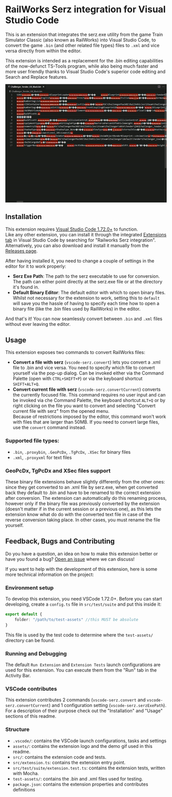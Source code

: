 # RailWorks Serz integration for Visual Studio Code

This is an extension that integrates the serz.exe utility from the game Train Simulator Classic (also known as RailWorks) into Visual Studio Code, to convert the game `.bin` (and other related file types) files to `.xml` and vice versa directly from within the editor.  

This extension is intended as a replacement for the .bin editing capabilities of the now-defunct TS-Tools program, while also being much faster and more user friendly thanks to Visual Studio Code's superior code editing and Search and Replace features.  

![Extension demo](assets/demo.gif)

## Installation

This extension requires [Visual Studio Code 1.72.0+](https://code.visualstudio.com/) to function.  
Like any other extension, you can install it through the integrated [Extensions tab](https://code.visualstudio.com/docs/editor/extension-marketplace) in Visual Studio Code by searching for "Railworks Serz integration". Alternatively, you can also download and install it manually from the [Releases page](https://github.com/ElPerenza/VSCode-serz/releases).  

After having installed it, you need to change a couple of settings in the editor for it to work properly:
- **Serz Exe Path**: The path to the serz executable to use for conversion. The path can either point directly at the serz.exe file or at the directory it's found in.
- **Default Binary Editor**: The default editor with which to open binary files. Whilst not necessary for the extension to work, setting this to `default` will save you the hassle of having to specify each time how to open a binary file (like the .bin files used by RailWorks) in the editor.  

And that's it! You can now seamlessly convert between `.bin` and `.xml` files without ever leaving the editor.

## Usage

This extension exposes two commands to convert RailWorks files:
- **Convert a file with serz** (`vscode-serz.convert`) lets you convert a .xml file to .bin and vice versa. You need to specify which file to convert yourself via the pop-up dialog. Can be invoked either via the Command Palette (open with `CTRL+SHIFT+P`) or via the keyboard shortcut `SHIFT+ALT+Q`.
- **Convert current file with serz** (`vscode-serz.convertCurrent`) converts the currently focused file. This command requires no user input and can be invoked via che Command Palette, the keyboard shortcut `ALT+Q` or by right clicking on the file you want to convert and selecting "Convert current file with serz" from the opened menu.  
Because of restrictions imposed by the editor, this command won't work with files that are larger than 50MB. If you need to convert large files, use the `convert` command instead.

### Supported file types:
- `.bin`, `.proxybin`, `.GeoPcDx`, `.TgPcDx`, `.XSec` for binary files
- `.xml`, `.proxyxml` for text files

### GeoPcDx, TgPcDx and XSec files support
These binary file extensions behave slightly differently from the other ones: since they get converted to an .xml file by serz.exe, when get converted back they default to .bin and have to be renamed to the correct extension after conversion. The extension can automatically do this renaming process, however only if the binary file was previously converted by the extension (doesn't matter if in the current session or a previous one), as this lets the extension know what do do with the converted text file in case of the reverse conversion taking place. In other cases, you must rename the file yourself.

## Feedback, Bugs and Contributing

Do you have a question, an idea on how to make this extension better or have you found a bug? [Open an issue](https://github.com/ElPerenza/VSCode-serz/issues) where we can discuss!

If you want to help with the development of this extension, here is some more technical information on the project:

### Environment setup

To develop this extension, you need VSCode 1.72.0+. Before you can start developing, create a `config.ts` file in `src/test/suite` and put this inside it:
```ts
export default {
    folder: "/path/to/test-assets" //this MUST be absolute
}
```
This file is used by the test code to determine where the `test-assets/` directory can be found.

### Running and Debugging

The default `Run Extension` and `Extension Tests` launch configurations are used for this extension. You can execute them from the "Run" tab in the Activity Bar.

### VSCode contributes

This extension contributes 2 commands (`vscode-serz.convert` and `vscode-serz.convertCurrent`) and 1 configuration setting (`vscode-serz.serzExePath`). For a description of their purpose check out the "Installation" and "Usage" sections of this readme.

### Structure

- `.vscode/`: contains the VSCode launch configurations, tasks and settings
- `assets/`: contains the extension logo and the demo gif used in this readme.
- `src/`: contains the extension code and tests.
- `src/extension.ts`: contains the extension entry point.
- `src/test/suite/extension.test.ts`: contains the extension tests, written with Mocha.
- `test-assets/`: contains the .bin and .xml files used for testing.
- `package.json`: contains the extension properties and contributes definitions